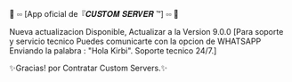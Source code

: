 🔑 ▫️▫️ [App oficial de『𝑪𝑼𝑺𝑻𝑶𝑴 𝑺𝑬𝑹𝑽𝑬𝑹 ™] ▫️▫️ 🔑 

Nueva actualizacion Disponible, Actualizar a la Version 9.0.0
[Para soporte y servicio tecnico Puedes comunicarte con la opcion de WHATSAPP Enviando la palabra : "Hola Kirbi". Soporte tecnico 24/7.]

✨Gracias! por Contratar Custom Servers.✨
